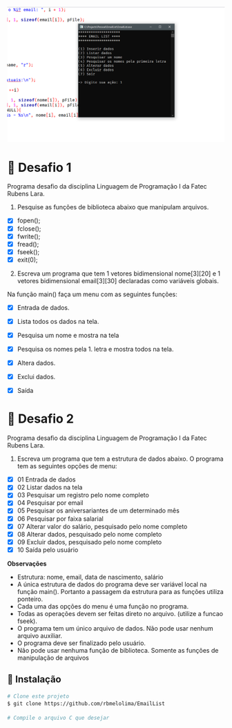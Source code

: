 ![Imagem do programa](./images/index.png)

# :page_with_curl: Desafio 1
Programa desafio da disciplina Linguagem de Programação I da Fatec Rubens Lara.

1) Pesquise as funções de biblioteca abaixo que manipulam arquivos.
- [X] fopen();
- [X] fclose();
- [X] fwrite();
- [X] fread();
- [X] fseek(); 
- [X] exit(0); 

2) Escreva um programa que tem 1 vetores bidimensional nome[3][20] e 1 vetores bidimensional email[3][30] declaradas como variáveis globais.

Na função main() faça um menu com as seguintes funções: 
- [X] Entrada de dados.
- [X] Lista todos os dados na tela.
- [X] Pesquisa um nome e mostra na tela
- [X] Pesquisa os nomes pela 1. letra e mostra todos na tela.
- [X] Altera dados.
- [X] Exclui dados.
- [X] Saída


# :page_with_curl: Desafio 2
Programa desafio da disciplina Linguagem de Programação I da Fatec Rubens Lara.

1) Escreva um programa que tem a estrutura de dados abaixo. O programa tem as seguintes opções de menu:

- [x] 01 Entrada de dados
- [x] 02 Listar dados na tela
- [x] 03 Pesquisar um registro pelo nome completo
- [x] 04 Pesquisar por email
- [x] 05 Pesquisar os aniversariantes de um determinado mês
- [x] 06 Pesquisar por faixa salarial
- [x] 07 Alterar valor do salário, pesquisado pelo nome completo
- [x] 08 Alterar dados, pesquisado pelo nome completo
- [x] 09 Excluir dados, pesquisado pelo nome completo
- [x] 10 Saída pelo usuário

**Observações**
- Estrutura: nome, email, data de nascimento, salário
- A única estrutura de dados do programa deve ser variável local na função main(). Portanto a passagem da estrutura para as funções utiliza ponteiro.
- Cada uma das opções do menu é uma função no programa.
- Todas as operações devem ser feitas direto no arquivo. (utilize a funcao fseek).
- O programa tem um único arquivo de dados. Não pode usar nenhum arquivo auxiliar.
- O programa deve ser finalizado pelo usuário.
- Não pode usar nenhuma função de biblioteca. Somente as funções de manipulação de arquivos

## :hammer: Instalação

````bash
# Clone este projeto
$ git clone https://github.com/rbmelolima/EmailList

# Compile o arquivo C que desejar
````

